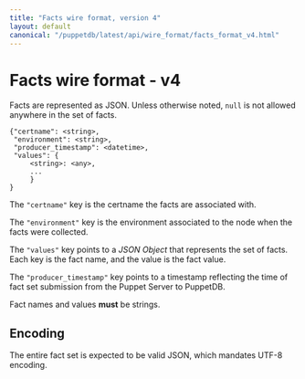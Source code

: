 ```yaml
---
title: "Facts wire format, version 4"
layout: default
canonical: "/puppetdb/latest/api/wire_format/facts_format_v4.html"
---
```

# Facts wire format - v4

Facts are represented as JSON. Unless otherwise noted, `null` is not
allowed anywhere in the set of facts.

    {"certname": <string>,
     "environment": <string>,
     "producer_timestamp": <datetime>,
     "values": {
         <string>: <any>,
         ...
         }
    }

The `"certname"` key is the certname the facts are associated with.

The `"environment"` key is the environment associated to the node when the facts were collected.

The `"values"` key points to a _JSON Object_ that represents the set
of facts. Each key is the fact name, and the value is the fact value.

The `"producer_timestamp"` key points to a timestamp reflecting
the time of fact set submission from the Puppet Server to PuppetDB.

Fact names and values **must** be strings.

## Encoding

The entire fact set is expected to be valid JSON, which mandates UTF-8
encoding.
